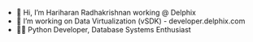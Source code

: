 - 👋 Hi, I’m Hariharan Radhakrishnan working @ Delphix
- 👀 I’m working on Data Virtualization (vSDK) - developer.delphix.com
- 🥷🏼 Python Developer, Database Systems Enthusiast 

<!---
hariharandelphix/hariharandelphix is a ✨ special ✨ repository because its `README.md` (this file) appears on your GitHub profile.
You can click the Preview link to take a look at your changes.
--->
